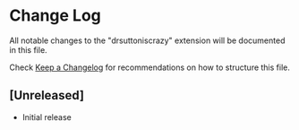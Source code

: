 # Change Log

All notable changes to the "drsuttoniscrazy" extension will be documented in this file.

Check [Keep a Changelog](http://keepachangelog.com/) for recommendations on how to structure this file.

## [Unreleased]

- Initial release
